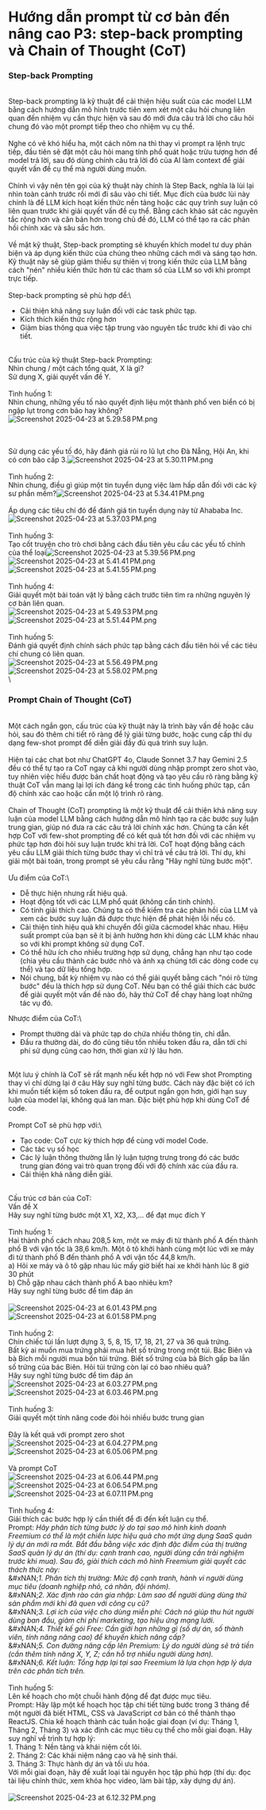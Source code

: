 # Hướng dẫn prompt từ cơ bản đến nâng cao P3: step-back prompting và Chain of Thought (CoT)

### Step-back Prompting <a href="#menuid0" id="menuid0"></a>

\
Step-back prompting là kỹ thuật để cải thiện hiệu suất của các model LLM bằng cách hướng dẫn mô hình trước tiên xem xét một câu hỏi chung liên quan đến nhiệm vụ cần thực hiện và sau đó mới đưa câu trả lời cho câu hỏi chung đó vào một prompt tiếp theo cho nhiệm vụ cụ thể.\
\
Nghe có vẻ khó hiểu ha, một cách nôm na thì thay vì prompt ra lệnh trực tiếp, đầu tiên sẽ đặt một câu hỏi mang tính phổ quát hoặc trừu tượng hơn để model trả lời, sau đó dùng chính câu trả lời đó của AI làm context để giải quyết vấn đề cụ thể mà người dùng muốn.\
\
Chính vì vậy nên tên gọi của kỹ thuật này chính là Step Back, nghĩa là lùi lại nhìn toàn cảnh trước rồi mới đi sâu vào chi tiết. Mục đích của bước lùi này chính là để LLM kích hoạt kiến thức nền tảng hoặc các quy trình suy luận có liên quan trước khi giải quyết vấn đề cụ thể. Bằng cách khảo sát các nguyên tắc rộng hơn và căn bản hơn trong chủ đề đó, LLM có thể tạo ra các phản hồi chính xác và sâu sắc hơn.\
\
Về mặt kỹ thuật, Step-back prompting sẽ khuyến khích model tư duy phản biện và áp dụng kiến thức của chúng theo những cách mới và sáng tạo hơn. Kỹ thuật này sẽ giúp giảm thiểu sự thiên vị trong kiến thức của LLM bằng cách "nén" nhiều kiến thức hơn từ các tham số của LLM so với khi prompt trực tiếp.\
\
Step-back prompting sẽ phù hợp để:\


* Cải thiện khả năng suy luận đối với các task phức tạp.
* Kích thích kiến thức rộng hơn
* Giảm bias thông qua việc tập trung vào nguyên tắc trước khi đi vào chi tiết.

\
Cấu trúc của kỹ thuật Step-back Prompting:\
Nhìn chung / một cách tổng quát, X là gì?\
Sử dụng X, giải quyết vấn đề Y.\
\
Tình huống 1:\
Nhìn chung, những yếu tố nào quyết định liệu một thành phố ven biển có bị ngập lụt trong cơn bão hay không?​![Screenshot 2025-04-23 at 5.29.58 PM.png](https://photo2.tinhte.vn/data/attachment-files/2025/04/8714312_Screenshot_2025-04-23_at_5.29.58PM.png)

\
\
Sử dụng các yếu tố đó, hãy đánh giá rủi ro lũ lụt cho Đà Nẵng, Hội An, khi có cơn bão cấp 3.​![Screenshot 2025-04-23 at 5.30.11 PM.png](https://photo2.tinhte.vn/data/attachment-files/2025/04/8714313_Screenshot_2025-04-23_at_5.30.11PM.png)\
\
Tình huống 2:\
Nhìn chung, điều gì giúp một tin tuyển dụng việc làm hấp dẫn đối với các kỹ sư phần mềm?​![Screenshot 2025-04-23 at 5.34.41 PM.png](https://photo2.tinhte.vn/data/attachment-files/2025/04/8714318_Screenshot_2025-04-23_at_5.34.41PM.png)\
\
Áp dụng các tiêu chí đó để đánh giá tin tuyển dụng này từ Ahababa Inc.​![Screenshot 2025-04-23 at 5.37.03 PM.png](https://photo2.tinhte.vn/data/attachment-files/2025/04/8714319_Screenshot_2025-04-23_at_5.37.03PM.png)\
\
Tình huống 3:\
Tạo cốt truyện cho trò chơi bằng cách đầu tiên yêu cầu các yếu tố chính của thể loại​![Screenshot 2025-04-23 at 5.39.56 PM.png](https://photo2.tinhte.vn/data/attachment-files/2025/04/8714324_Screenshot_2025-04-23_at_5.39.56PM.png)\
![Screenshot 2025-04-23 at 5.41.41 PM.png](https://photo2.tinhte.vn/data/attachment-files/2025/04/8714325_Screenshot_2025-04-23_at_5.41.41PM.png)\
![Screenshot 2025-04-23 at 5.41.55 PM.png](https://photo2.tinhte.vn/data/attachment-files/2025/04/8714326_Screenshot_2025-04-23_at_5.41.55PM.png)\
\
Tình huống 4:\
Giải quyết một bài toán vật lý bằng cách trước tiên tìm ra những nguyên lý cơ bản liên quan.​\
![Screenshot 2025-04-23 at 5.49.53 PM.png](https://photo2.tinhte.vn/data/attachment-files/2025/04/8714332_Screenshot_2025-04-23_at_5.49.53PM.png)\
![Screenshot 2025-04-23 at 5.51.44 PM.png](https://photo2.tinhte.vn/data/attachment-files/2025/04/8714333_Screenshot_2025-04-23_at_5.51.44PM.png)\
\
Tình huống 5:\
Đánh giá quyết định chính sách phức tạp bằng cách đầu tiên hỏi về các tiêu chí chung có liên quan.​\
![Screenshot 2025-04-23 at 5.56.49 PM.png](https://photo2.tinhte.vn/data/attachment-files/2025/04/8714337_Screenshot_2025-04-23_at_5.56.49PM.png)\
![Screenshot 2025-04-23 at 5.58.02 PM.png](https://photo2.tinhte.vn/data/attachment-files/2025/04/8714338_Screenshot_2025-04-23_at_5.58.02PM.png)\
\


### Prompt Chain of Thought (CoT) <a href="#menuid1" id="menuid1"></a>

\
Một cách ngắn gọn, cấu trúc của kỹ thuật này là trình bày vấn đề hoặc câu hỏi, sau đó thêm chi tiết rõ ràng để lý giải từng bước, hoặc cung cấp thí dụ dạng few-shot prompt để diễn giải đầy đủ quá trình suy luận.\
\
Hiện tại các chat bot như ChatGPT 4o, Claude Sonnet 3.7 hay Gemini 2.5 đều có thể tự tạo ra CoT ngay cả khi người dùng nhập prompt zero shot vào, tuy nhiên việc hiểu được bản chất hoạt động và tạo yêu cầu rõ ràng bằng kỹ thuật CoT vẫn mang lại lợi ích đáng kể trong các tình huống phức tạp, cần độ chính xác cao hoặc cần một lộ trình rõ ràng.\
\
Chain of Thought (CoT) prompting là một kỹ thuật để cải thiện khả năng suy luận của model LLM bằng cách hướng dẫn mô hình tạo ra các bước suy luận trung gian, giúp nó đưa ra các câu trả lời chính xác hơn. Chúng ta cần kết hợp CoT với few-shot prompting để có kết quả tốt hơn đối với các nhiệm vụ phức tạp hơn đòi hỏi suy luận trước khi trả lời. CoT hoạt động bằng cách yêu cầu LLM giải thích từng bước thay vì chỉ trả về câu trả lời. Thí dụ, khi giải một bài toán, trong prompt sẽ yêu cầu rằng "Hãy nghĩ từng bước một".\
\
Ưu điểm của CoT:\


* Dễ thực hiện nhưng rất hiệu quả.
* Hoạt động tốt với các LLM phổ quát (không cần tinh chỉnh).
* Có tính giải thích cao. Chúng ta có thể kiểm tra các phản hồi của LLM và xem các bước suy luận đã được thực hiện để phát hiện lỗi nếu có.
* Cải thiện tính hiệu quả khi chuyển đổi giữa cácmodel khác nhau. Hiệu suất prompt của bạn sẽ ít bị ảnh hưởng hơn khi dùng các LLM khác nhau so với khi prompt không sử dụng CoT.
* Có thể hữu ích cho nhiều trường hợp sử dụng, chẳng hạn như tạo code (chia yêu cầu thành các bước nhỏ và ánh xạ chúng tới các dòng code cụ thể) và tạo dữ liệu tổng hợp.
* Nói chung, bất kỳ nhiệm vụ nào có thể giải quyết bằng cách "nói rõ từng bước" đều là thích hợp sử dụng CoT. Nếu bạn có thể giải thích các bước để giải quyết một vấn đề nào đó, hãy thử CoT để chạy hàng loạt những tác vụ đó.

Nhược điểm của CoT:\


* Prompt thường dài và phức tạp do chứa nhiều thông tin, chỉ dẫn.
* Đầu ra thường dài, do đó cũng tiêu tốn nhiều token đầu ra, dẫn tới chi phí sử dụng cũng cao hơn, thời gian xử lý lâu hơn.

\
Một lưu ý chính là CoT sẽ rất mạnh nếu kết hợp nó với Few shot Prompting thay vì chỉ dừng lại ở câu Hãy suy nghĩ từng bước. Cách này đặc biệt có ích khi muốn tiết kiệm số token đầu ra, để output ngắn gọn hơn, giới hạn suy luận của model lại, không quá lan man. Đặc biệt phù hợp khi dùng CoT để code.\
\
Prompt CoT sẽ phù hợp với:\


* Tạo code: CoT cực kỳ thích hợp để cùng với model Code.
* Các tác vụ số học
* Các lý luận thông thường lẫn lý luận tượng trưng trong đó các bước trung gian đóng vai trò quan trọng đối với độ chính xác của đầu ra.
* Cải thiện khả năng diễn giải.

\
Cấu trúc cơ bản của CoT:\
Vấn đề X\
Hãy suy nghĩ từng bước một X1, X2, X3,… để đạt mục đích Y\
\
Tình huống 1:\
Hai thành phố cách nhau 208,5 km, một xe máy đi từ thành phố A đến thành phố B với vận tốc là 38,6 km/h. Một ô tô khởi hành cùng một lúc với xe máy đi từ thành phố B đến thành phố A với vận tốc 44,8 km/h.\
a) Hỏi xe máy và ô tô gặp nhau lúc mấy giờ biết hai xe khởi hành lúc 8 giờ 30 phút\
b) Chỗ gặp nhau cách thành phố A bao nhiêu km?\
Hãy suy nghĩ từng bước để tìm đáp án\
\
![Screenshot 2025-04-23 at 6.01.43 PM.png](https://photo2.tinhte.vn/data/attachment-files/2025/04/8714341_Screenshot_2025-04-23_at_6.01.43PM.png)\
![Screenshot 2025-04-23 at 6.01.58 PM.png](https://photo2.tinhte.vn/data/attachment-files/2025/04/8714342_Screenshot_2025-04-23_at_6.01.58PM.png)\
\
Tình huống 2:\
Chín chiếc túi lần lượt đựng 3, 5, 8, 15, 17, 18, 21, 27 và 36 quả trứng.\
Bất kỳ ai muốn mua trứng phải mua hết số trứng trong một túi. Bác Biên và bà Bích mỗi người mua bốn túi trứng. Biết số trứng của bà Bích gấp ba lần số trứng của bác Biên. Hỏi túi trứng còn lại có bao nhiêu quả?\
Hãy suy nghĩ từng bước để tìm đáp án\
![Screenshot 2025-04-23 at 6.03.27 PM.png](https://photo2.tinhte.vn/data/attachment-files/2025/04/8714344_Screenshot_2025-04-23_at_6.03.27PM.png)\
![Screenshot 2025-04-23 at 6.03.46 PM.png](https://photo2.tinhte.vn/data/attachment-files/2025/04/8714345_Screenshot_2025-04-23_at_6.03.46PM.png)\
\
Tình huống 3:\
Giải quyết một tính năng code đòi hỏi nhiều bước trung gian\
\
Đây là kết quả với prompt zero shot\
![Screenshot 2025-04-23 at 6.04.27 PM.png](https://photo2.tinhte.vn/data/attachment-files/2025/04/8714346_Screenshot_2025-04-23_at_6.04.27PM.png)\
![Screenshot 2025-04-23 at 6.05.06 PM.png](https://photo2.tinhte.vn/data/attachment-files/2025/04/8714348_Screenshot_2025-04-23_at_6.05.06PM.png)\
\
Và prompt CoT\
![Screenshot 2025-04-23 at 6.06.44 PM.png](https://photo2.tinhte.vn/data/attachment-files/2025/04/8714354_Screenshot_2025-04-23_at_6.06.44PM.png)\
![Screenshot 2025-04-23 at 6.06.54 PM.png](https://photo2.tinhte.vn/data/attachment-files/2025/04/8714352_Screenshot_2025-04-23_at_6.06.54PM.png)\
![Screenshot 2025-04-23 at 6.07.11 PM.png](https://photo2.tinhte.vn/data/attachment-files/2025/04/8714353_Screenshot_2025-04-23_at_6.07.11PM.png)\
\
Tình huống 4:\
Giải thích các bước hợp lý cần thiết để đi đến kết luận cụ thể.\
Prompt: _Hãy phân tích từng bước lý do tại sao mô hình kinh doanh Freemium có thể là một chiến lược hiệu quả cho một ứng dụng SaaS quản lý dự án mới ra mắt. Bắt đầu bằng việc xác định đặc điểm của thị trường SaaS quản lý dự án (thí dụ: cạnh tranh cao, người dùng cần trải nghiệm trước khi mua). Sau đó, giải thích cách mô hình Freemium giải quyết các thách thức này:_\
&#xNAN;_&#x31;. Phân tích thị trường: Mức độ cạnh tranh, hành vi người dùng mục tiêu (doanh nghiệp nhỏ, cá nhân, đội nhóm)._\
&#xNAN;_&#x32;. Xác định rào cản gia nhập: Làm sao để người dùng dùng thử sản phẩm mới khi đã quen với công cụ cũ?_\
&#xNAN;_&#x33;. Lợi ích của việc cho dùng miễn phí: Cách nó giúp thu hút người dùng ban đầu, giảm chi phí marketing, tạo hiệu ứng mạng lưới._\
&#xNAN;_&#x34;. Thiết kế gói Free: Cần giới hạn những gì (số dự án, số thành viên, tính năng nâng cao) để khuyến khích nâng cấp?_\
&#xNAN;_&#x35;. Con đường nâng cấp lên Premium: Lý do người dùng sẽ trả tiền (cần thêm tính năng X, Y, Z; cần hỗ trợ nhiều người dùng hơn)._\
&#xNAN;_&#x36;. Kết luận: Tổng hợp lại tại sao Freemium là lựa chọn hợp lý dựa trên các phân tích trên._\
\
Tình huống 5:\
Lên kế hoạch cho một chuỗi hành động để đạt được mục tiêu.\
Prompt: Hãy lập một kế hoạch học tập chi tiết từng bước trong 3 tháng để một người đã biết HTML, CSS và JavaScript cơ bản có thể thành thạo ReactJS. Chia kế hoạch thành các tuần hoặc giai đoạn (ví dụ: Tháng 1, Tháng 2, Tháng 3) và xác định các mục tiêu cụ thể cho mỗi giai đoạn. Hãy suy nghĩ về trình tự hợp lý:\
1\. Tháng 1: Nền tảng và khái niệm cốt lõi.\
2\. Tháng 2: Các khái niệm nâng cao và hệ sinh thái.\
3\. Tháng 3: Thực hành dự án và tối ưu hóa.\
Với mỗi giai đoạn, hãy đề xuất loại tài nguyên học tập phù hợp (thí dụ: đọc tài liệu chính thức, xem khóa học video, làm bài tập, xây dựng dự án).\
\
![Screenshot 2025-04-23 at 6.12.32 PM.png](https://photo2.tinhte.vn/data/attachment-files/2025/04/8714380_Screenshot_2025-04-23_at_6.12.32PM.png)

